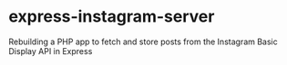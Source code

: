 # express-instagram-server

Rebuilding a PHP app to fetch and store posts from the Instagram Basic Display API in Express
